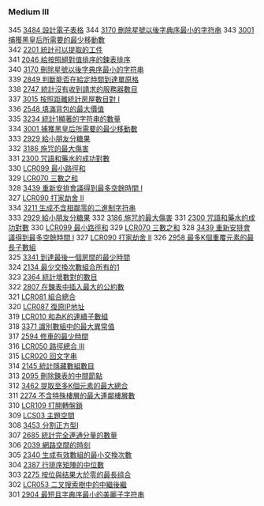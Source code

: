 ### Medium III

345 [3484 設計電子表格](./Medium/3484.md) 
344 [3170 刪除星號以後字典序最小的字符串](./Medium/3170.md) 
343 [3001 捕獲黑皇后所需要的最少移動數](./Medium/3001.md)  
342 [2201 統計可以提取的工件](./Medium/2201.md)  
341 [2046 給按照絕對值排序的鍊表排序](./Medium/2046.md)  
340 [3170 刪除星號以後字典序最小的字符串](./Medium/3170.md)  
339 [2849 判斷能否在給定時間到達單原格](./Medium/2849.md)  
338 [2747 統計沒有收到請求的服務器數目](./Medium/2747.md)  
337 [3015 按照距離統計房屋數目對 I](./Medium/3015.md)  
336 [2548 填滿背包的最大價值](./Medium/2548.md)  
335 [3234 統計1顯著的字符串的數量](./Medium/3234.md)  
334 [3001 捕獲黑皇后所需要的最少移動數](./Medium/3001.md)  
333 [2929 給小朋友分糖果](./Medium/2929.md)  
332 [3186 施咒的最大傷害](./Medium/3186.md)  
331 [2300 咒語和藥水的成功對數](./Medium/2300.md)  
330 [LCR099 最小路徑和](./Medium/LCR099.md)  
329 [LCR070 三數之和](./Medium/LCR070.md)  
328 [3439 重新安排會議得到最多空餘時間 I](./Medium/3439.md)  
327 [LCR090 打家劫舍 II](./Medium/lcr090.md)  
334 [3211 生成不含相鄰零的二進制字符串](./Medium/3211.md)  
333 [2929 給小朋友分糖果](./Medium/2929.md) 
332 [3186 施咒的最大傷害](./Medium/3186.md) 
331 [2300 咒語和藥水的成功對數](./Medium/2300.md) 
330 [LCR099 最小路徑和](./Medium/LCR099.md) 
329 [LCR070 三數之和](./Medium/LCR070.md) 
328 [3439 重新安排會議得到最多空餘時間 I](./Medium/3439.md) 
327 [LCR090 打家劫舍 II](./Medium/lcr090.md) 
326 [2958 最多K個重覆元素的最長子數組](./Medium/2958.md)  
325 [3341 到達最後一個房間的最少時間](./Medium/3341.md)  
324 [2134 最少交換次數組合所有的1](./Medium/2134.md)  
323 [2364 統計壞數對的數目](./Medium/2364.md)  
322 [2807 在鍊表中插入最大的公約數](./Medium/2807.md)  
321 [LCR081 組合總合](./Medium/LCR081.md)  
320 [LCR087 復原IP地址](./Medium/LCR087.md)  
319 [LCR010 和為K的連續子數組](./Medium/LCR010.md)  
318 [3371 識別數組中的最大異常值](./Medium/3371.md)  
317 [2594 修車的最少時間](./Medium/2594.md)  
316 [LCR050 路徑總合 III](./Medium/lcr050.md)  
315 [LCR020 回文字串](./Medium/lcr020.md)  
314 [2145 統計隱藏數組數目](./Medium/2145.md)  
313 [2095 刪除鍊表的中間節點](./Medium/2095.md)  
312 [3462 提取至多K個元素的最大總合](./Medium/3462.md)  
311 [2274 不含特殊樓層的最大連鄰樓層數](./Medium/2274.md)  
310 [LCR109 打開轉盤鎖](./Medium/lcr109.md)  
309 [LCS03 主題空間](./Medium/lcs03.md)  
308 [3453 分割正方型I](./Medium/3453.md)  
307 [2685 統計完全連通分量的數量](./Medium/2685.md)  
306 [2039 網路空間的時刻](./Medium/2039.md)  
305 [2340 生成有效數組的最小交換次數](./Medium/2340.md)  
304 [2387 行排序矩陣的中位數](./Medium/2387.md)  
303 [2275 按位與结果大於零的最長组合](./Medium/2275.md)  
302 [LCR053 二叉搜索樹中的中繼後繼](./Medium/lcr053.md)  
301 [2904 最短且字典序最小的美麗子字符串](./Medium/2904.md)  